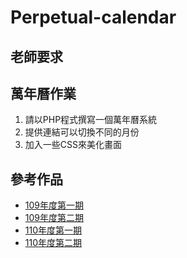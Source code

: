 # Perpetual-calendar
## 老師要求
## 萬年曆作業
1. 請以PHP程式撰寫一個萬年曆系統
2. 提供連結可以切換不同的月份
3. 加入一些CSS來美化畫面

## 參考作品
* [109年度第一期](http://220.128.133.15/mackliu/10901)
* [109年度第二期](http://220.128.133.15/mackliu/10902)
* [110年度第一期](http://220.128.133.15/mackliu/11001)
* [110年度第二期](http://220.128.133.15/mackliu/11002)
